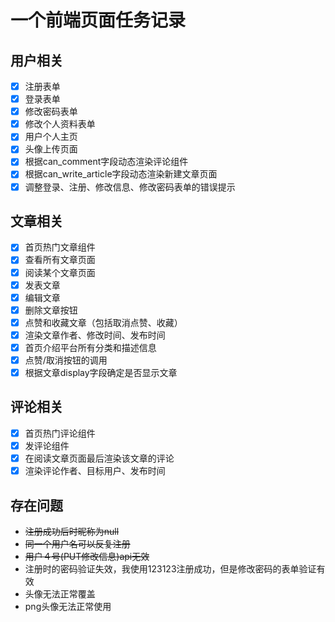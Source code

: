 # 一个前端页面任务记录

## 用户相关

- [x] 注册表单
- [x] 登录表单
- [x] 修改密码表单
- [x] 修改个人资料表单
- [x] 用户个人主页
- [x] 头像上传页面
- [x] 根据can_comment字段动态渲染评论组件
- [x] 根据can_write_article字段动态渲染新建文章页面
- [x] 调整登录、注册、修改信息、修改密码表单的错误提示

## 文章相关

- [x] 首页热门文章组件
- [x] 查看所有文章页面
- [x] 阅读某个文章页面
- [x] 发表文章
- [x] 编辑文章
- [x] 删除文章按钮
- [x] 点赞和收藏文章（包括取消点赞、收藏）
- [x] 渲染文章作者、修改时间、发布时间
- [x] 首页介绍平台所有分类和描述信息
- [x] 点赞/取消按钮的调用
- [x] 根据文章display字段确定是否显示文章

## 评论相关

- [x] 首页热门评论组件
- [x] 发评论组件
- [x] 在阅读文章页面最后渲染该文章的评论
- [x] 渲染评论作者、目标用户、发布时间

## 存在问题

- ~~注册成功后时昵称为null~~
- ~~同一个用户名可以反复注册~~
- ~~用户４号(PUT修改信息)api无效~~
- 注册时的密码验证失效，我使用123123注册成功，但是修改密码的表单验证有效
- 头像无法正常覆盖
- png头像无法正常使用
